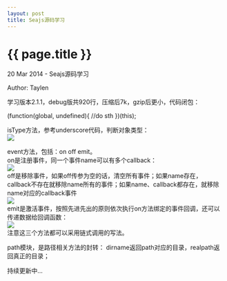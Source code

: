 ```yaml
---
layout: post
title: Seajs源码学习
---
```


{{ page.title }}
=================

<p class="meta">20 Mar 2014 - Seajs源码学习</p>
<p class="meta">Author: Taylen</p>

<p>
	学习版本2.1.1，debug版共920行，压缩后7k，gzip后更小，代码闭包：
</p>
<p class="code">
	(function(global, undefined){
		//do sth
	})(this);
</p>
<p>
	isType方法，参考underscore代码，判断对象类型：<br/>
	<img src="{{site.baseurl}}/images/seajs/isType.png}" />
</p>
<p>
	event方法，包括：on off emit。<br/>
	on是注册事件，同一个事件name可以有多个callback：<br/>
	<img src="{{site.baseurl}}/images/seajs/on.png" /><br/>
	off是移除事件，如果off传参为空的话，清空所有事件；如果name存在，callback不存在就移除name所有的事件；如果name、callback都存在，就移除name对应的callback事件<br/>
	<img src="{{site.baseurl}}/images/seajs/off.png" /><br/>
	emit是激活事件，按照先进先出的原则依次执行on方法绑定的事件回调，还可以传递数据给回调函数：<br/>
	<img src="{{site.baseurl}}/images/seajs/emit.png" /><br/>
	注意这三个方法都可以采用链式调用的写法。
</p>
<p class="pre">
	path模块，是路径相关方法的封转：
	dirname返回path对应的目录，realpath返回真正的目录；
	
</p>
<p>
	持续更新中...
</p>


